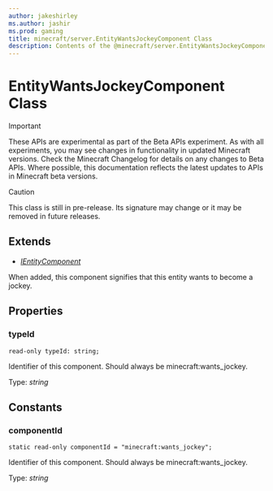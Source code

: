```yaml
---
author: jakeshirley
ms.author: jashir
ms.prod: gaming
title: minecraft/server.EntityWantsJockeyComponent Class
description: Contents of the @minecraft/server.EntityWantsJockeyComponent class.
---
```

# EntityWantsJockeyComponent Class
>[!IMPORTANT]
>These APIs are experimental as part of the Beta APIs experiment. As with all experiments, you may see changes in functionality in updated Minecraft versions. Check the Minecraft Changelog for details on any changes to Beta APIs. Where possible, this documentation reflects the latest updates to APIs in Minecraft beta versions.

> [!CAUTION]
> This class is still in pre-release.  Its signature may change or it may be removed in future releases.

## Extends
- [*IEntityComponent*](IEntityComponent.md)

When added, this component signifies that this entity wants to become a jockey.

## Properties

### **typeId**
`read-only typeId: string;`

Identifier of this component. Should always be minecraft:wants_jockey.

Type: *string*

## Constants

### **componentId**
`static read-only componentId = "minecraft:wants_jockey";`

Identifier of this component. Should always be minecraft:wants_jockey.

Type: *string*
